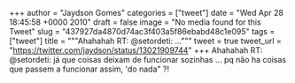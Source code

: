 
+++
author = "Jaydson Gomes"
categories = ["tweet"]
date = "Wed Apr 28 18:45:58 +0000 2010"
draft = false
image = "No media found for this Tweet"
slug = "437927da4870d74ac3f403a5f86ebabd48c1e095"
tags = ["tweet"]
title = """Ahahahah RT: @setordeti: ..."""
tweet = true
tweet_url = "https://twitter.com/jaydson/status/13021909744"
+++
Ahahahah RT: @setordeti: já que coisas deixam de funcionar sozinhas ... pq não ha coisas que passem a funcionar assim, 'do nada" ?!
